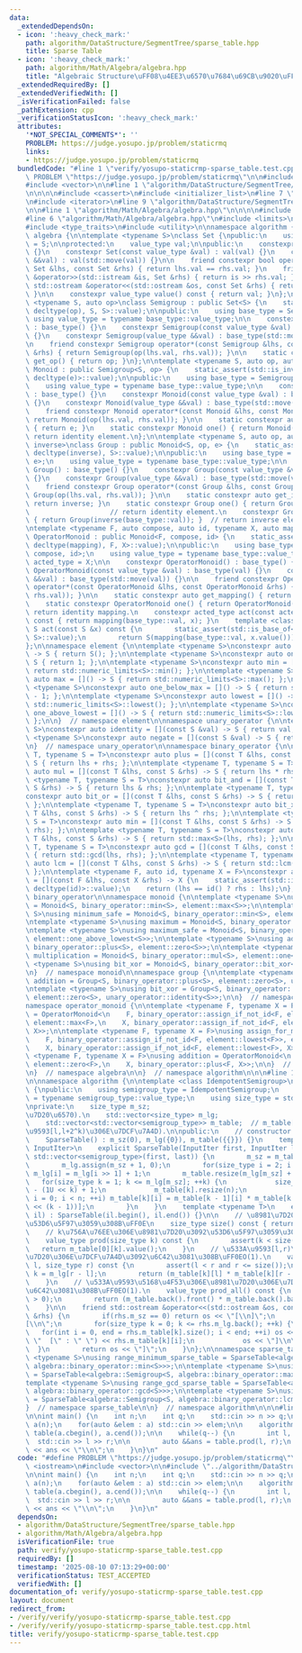 ```yaml
---
data:
  _extendedDependsOn:
  - icon: ':heavy_check_mark:'
    path: algorithm/DataStructure/SegmentTree/sparse_table.hpp
    title: Sparse Table
  - icon: ':heavy_check_mark:'
    path: algorithm/Math/Algebra/algebra.hpp
    title: "Algebraic Structure\uFF08\u4EE3\u6570\u7684\u69CB\u9020\uFF09"
  _extendedRequiredBy: []
  _extendedVerifiedWith: []
  _isVerificationFailed: false
  _pathExtension: cpp
  _verificationStatusIcon: ':heavy_check_mark:'
  attributes:
    '*NOT_SPECIAL_COMMENTS*': ''
    PROBLEM: https://judge.yosupo.jp/problem/staticrmq
    links:
    - https://judge.yosupo.jp/problem/staticrmq
  bundledCode: "#line 1 \"verify/yosupo-staticrmp-sparse_table.test.cpp\"\n#define\
    \ PROBLEM \"https://judge.yosupo.jp/problem/staticrmq\"\n\n#include <iostream>\n\
    #include <vector>\n\n#line 1 \"algorithm/DataStructure/SegmentTree/sparse_table.hpp\"\
    \n\n\n\n#include <cassert>\n#include <initializer_list>\n#line 7 \"algorithm/DataStructure/SegmentTree/sparse_table.hpp\"\
    \n#include <iterator>\n#line 9 \"algorithm/DataStructure/SegmentTree/sparse_table.hpp\"\
    \n\n#line 1 \"algorithm/Math/Algebra/algebra.hpp\"\n\n\n\n#include <algorithm>\n\
    #line 6 \"algorithm/Math/Algebra/algebra.hpp\"\n#include <limits>\n#include <numeric>\n\
    #include <type_traits>\n#include <utility>\n\nnamespace algorithm {\n\nnamespace\
    \ algebra {\n\ntemplate <typename S>\nclass Set {\npublic:\n    using value_type\
    \ = S;\n\nprotected:\n    value_type val;\n\npublic:\n    constexpr Set() : val()\
    \ {}\n    constexpr Set(const value_type &val) : val(val) {}\n    constexpr Set(value_type\
    \ &&val) : val(std::move(val)) {}\n\n    friend constexpr bool operator==(const\
    \ Set &lhs, const Set &rhs) { return lhs.val == rhs.val; }\n    friend std::istream\
    \ &operator>>(std::istream &is, Set &rhs) { return is >> rhs.val; }\n    friend\
    \ std::ostream &operator<<(std::ostream &os, const Set &rhs) { return os << rhs.val;\
    \ }\n\n    constexpr value_type value() const { return val; }\n};\n\ntemplate\
    \ <typename S, auto op>\nclass Semigroup : public Set<S> {\n    static_assert(std::is_invocable_r<S,\
    \ decltype(op), S, S>::value);\n\npublic:\n    using base_type = Set<S>;\n   \
    \ using value_type = typename base_type::value_type;\n\n    constexpr Semigroup()\
    \ : base_type() {}\n    constexpr Semigroup(const value_type &val) : base_type(val)\
    \ {}\n    constexpr Semigroup(value_type &&val) : base_type(std::move(val)) {}\n\
    \n    friend constexpr Semigroup operator*(const Semigroup &lhs, const Semigroup\
    \ &rhs) { return Semigroup(op(lhs.val, rhs.val)); }\n\n    static constexpr auto\
    \ get_op() { return op; }\n};\n\ntemplate <typename S, auto op, auto e>\nclass\
    \ Monoid : public Semigroup<S, op> {\n    static_assert(std::is_invocable_r<S,\
    \ decltype(e)>::value);\n\npublic:\n    using base_type = Semigroup<S, op>;\n\
    \    using value_type = typename base_type::value_type;\n\n    constexpr Monoid()\
    \ : base_type() {}\n    constexpr Monoid(const value_type &val) : base_type(val)\
    \ {}\n    constexpr Monoid(value_type &&val) : base_type(std::move(val)) {}\n\n\
    \    friend constexpr Monoid operator*(const Monoid &lhs, const Monoid &rhs) {\
    \ return Monoid(op(lhs.val, rhs.val)); }\n\n    static constexpr auto get_e()\
    \ { return e; }\n    static constexpr Monoid one() { return Monoid(e()); }  //\
    \ return identity element.\n};\n\ntemplate <typename S, auto op, auto e, auto\
    \ inverse>\nclass Group : public Monoid<S, op, e> {\n    static_assert(std::is_invocable_r<S,\
    \ decltype(inverse), S>::value);\n\npublic:\n    using base_type = Monoid<S, op,\
    \ e>;\n    using value_type = typename base_type::value_type;\n\n    constexpr\
    \ Group() : base_type() {}\n    constexpr Group(const value_type &val) : base_type(val)\
    \ {}\n    constexpr Group(value_type &&val) : base_type(std::move(val)) {}\n\n\
    \    friend constexpr Group operator*(const Group &lhs, const Group &rhs) { return\
    \ Group(op(lhs.val, rhs.val)); }\n\n    static constexpr auto get_inverse() {\
    \ return inverse; }\n    static constexpr Group one() { return Group(e()); } \
    \                    // return identity element.\n    constexpr Group inv() const\
    \ { return Group(inverse(base_type::val)); }  // return inverse element.\n};\n\
    \ntemplate <typename F, auto compose, auto id, typename X, auto mapping>\nclass\
    \ OperatorMonoid : public Monoid<F, compose, id> {\n    static_assert(std::is_invocable_r<X,\
    \ decltype(mapping), F, X>::value);\n\npublic:\n    using base_type = Monoid<F,\
    \ compose, id>;\n    using value_type = typename base_type::value_type;\n    using\
    \ acted_type = X;\n\n    constexpr OperatorMonoid() : base_type() {}\n    constexpr\
    \ OperatorMonoid(const value_type &val) : base_type(val) {}\n    constexpr OperatorMonoid(value_type\
    \ &&val) : base_type(std::move(val)) {}\n\n    friend constexpr OperatorMonoid\
    \ operator*(const OperatorMonoid &lhs, const OperatorMonoid &rhs) { return OperatorMonoid(compose(lhs.val,\
    \ rhs.val)); }\n\n    static constexpr auto get_mapping() { return mapping; }\n\
    \    static constexpr OperatorMonoid one() { return OperatorMonoid(id()); }  //\
    \ return identity mapping.\n    constexpr acted_type act(const acted_type &x)\
    \ const { return mapping(base_type::val, x); }\n    template <class S>\n    constexpr\
    \ S act(const S &x) const {\n        static_assert(std::is_base_of<Set<acted_type>,\
    \ S>::value);\n        return S(mapping(base_type::val, x.value()));\n    }\n\
    };\n\nnamespace element {\n\ntemplate <typename S>\nconstexpr auto zero = []()\
    \ -> S { return S(); };\n\ntemplate <typename S>\nconstexpr auto one = []() ->\
    \ S { return 1; };\n\ntemplate <typename S>\nconstexpr auto min = []() -> S {\
    \ return std::numeric_limits<S>::min(); };\n\ntemplate <typename S>\nconstexpr\
    \ auto max = []() -> S { return std::numeric_limits<S>::max(); };\n\ntemplate\
    \ <typename S>\nconstexpr auto one_below_max = []() -> S { return std::numeric_limits<S>::max()\
    \ - 1; };\n\ntemplate <typename S>\nconstexpr auto lowest = []() -> S { return\
    \ std::numeric_limits<S>::lowest(); };\n\ntemplate <typename S>\nconstexpr auto\
    \ one_above_lowest = []() -> S { return std::numeric_limits<S>::lowest() + 1;\
    \ };\n\n}  // namespace element\n\nnamespace unary_operator {\n\ntemplate <typename\
    \ S>\nconstexpr auto identity = [](const S &val) -> S { return val; };\n\ntemplate\
    \ <typename S>\nconstexpr auto negate = [](const S &val) -> S { return -val; };\n\
    \n}  // namespace unary_operator\n\nnamespace binary_operator {\n\ntemplate <typename\
    \ T, typename S = T>\nconstexpr auto plus = [](const T &lhs, const S &rhs) ->\
    \ S { return lhs + rhs; };\n\ntemplate <typename T, typename S = T>\nconstexpr\
    \ auto mul = [](const T &lhs, const S &rhs) -> S { return lhs * rhs; };\n\ntemplate\
    \ <typename T, typename S = T>\nconstexpr auto bit_and = [](const T &lhs, const\
    \ S &rhs) -> S { return lhs & rhs; };\n\ntemplate <typename T, typename S = T>\n\
    constexpr auto bit_or = [](const T &lhs, const S &rhs) -> S { return lhs | rhs;\
    \ };\n\ntemplate <typename T, typename S = T>\nconstexpr auto bit_xor = [](const\
    \ T &lhs, const S &rhs) -> S { return lhs ^ rhs; };\n\ntemplate <typename T, typename\
    \ S = T>\nconstexpr auto min = [](const T &lhs, const S &rhs) -> S { return std::min<S>(lhs,\
    \ rhs); };\n\ntemplate <typename T, typename S = T>\nconstexpr auto max = [](const\
    \ T &lhs, const S &rhs) -> S { return std::max<S>(lhs, rhs); };\n\ntemplate <typename\
    \ T, typename S = T>\nconstexpr auto gcd = [](const T &lhs, const S &rhs) -> S\
    \ { return std::gcd(lhs, rhs); };\n\ntemplate <typename T, typename S = T>\nconstexpr\
    \ auto lcm = [](const T &lhs, const S &rhs) -> S { return std::lcm(lhs, rhs);\
    \ };\n\ntemplate <typename F, auto id, typename X = F>\nconstexpr auto assign_if_not_id\
    \ = [](const F &lhs, const X &rhs) -> X {\n    static_assert(std::is_invocable_r<F,\
    \ decltype(id)>::value);\n    return (lhs == id() ? rhs : lhs);\n};\n\n}  // namespace\
    \ binary_operator\n\nnamespace monoid {\n\ntemplate <typename S>\nusing minimum\
    \ = Monoid<S, binary_operator::min<S>, element::max<S>>;\n\ntemplate <typename\
    \ S>\nusing minimum_safe = Monoid<S, binary_operator::min<S>, element::one_below_max<S>>;\n\
    \ntemplate <typename S>\nusing maximum = Monoid<S, binary_operator::max<S>, element::lowest<S>>;\n\
    \ntemplate <typename S>\nusing maximum_safe = Monoid<S, binary_operator::max<S>,\
    \ element::one_above_lowest<S>>;\n\ntemplate <typename S>\nusing addition = Monoid<S,\
    \ binary_operator::plus<S>, element::zero<S>>;\n\ntemplate <typename S>\nusing\
    \ multiplication = Monoid<S, binary_operator::mul<S>, element::one<S>>;\n\ntemplate\
    \ <typename S>\nusing bit_xor = Monoid<S, binary_operator::bit_xor<S>, element::zero<S>>;\n\
    \n}  // namespace monoid\n\nnamespace group {\n\ntemplate <typename S>\nusing\
    \ addition = Group<S, binary_operator::plus<S>, element::zero<S>, unary_operator::negate<S>>;\n\
    \ntemplate <typename S>\nusing bit_xor = Group<S, binary_operator::bit_xor<S>,\
    \ element::zero<S>, unary_operator::identity<S>>;\n\n}  // namespace group\n\n\
    namespace operator_monoid {\n\ntemplate <typename F, typename X = F>\nusing assign_for_minimum\
    \ = OperatorMonoid<\n    F, binary_operator::assign_if_not_id<F, element::max<F>>,\
    \ element::max<F>,\n    X, binary_operator::assign_if_not_id<F, element::max<F>,\
    \ X>>;\n\ntemplate <typename F, typename X = F>\nusing assign_for_maximum = OperatorMonoid<\n\
    \    F, binary_operator::assign_if_not_id<F, element::lowest<F>>, element::lowest<F>,\n\
    \    X, binary_operator::assign_if_not_id<F, element::lowest<F>, X>>;\n\ntemplate\
    \ <typename F, typename X = F>\nusing addition = OperatorMonoid<\n    F, binary_operator::plus<F>,\
    \ element::zero<F>,\n    X, binary_operator::plus<F, X>>;\n\n}  // namespace operator_monoid\n\
    \n}  // namespace algebra\n\n}  // namespace algorithm\n\n\n#line 11 \"algorithm/DataStructure/SegmentTree/sparse_table.hpp\"\
    \n\nnamespace algorithm {\n\ntemplate <class IdempotentSemigroup>\nclass SparseTable\
    \ {\npublic:\n    using semigroup_type = IdempotentSemigroup;\n    using value_type\
    \ = typename semigroup_type::value_type;\n    using size_type = std::size_t;\n\
    \nprivate:\n    size_type m_sz;                                    // m_sz:=(\u8981\
    \u7D20\u6570).\n    std::vector<size_type> m_lg;                       // m_lg[x]:=floor(log2(x)).\n\
    \    std::vector<std::vector<semigroup_type>> m_table;  // m_table[k][l]:=(\u533A\
    \u9593[l,l+2^k)\u306E\u7DCF\u7A4D).\n\npublic:\n    // constructor. O(N log N).\n\
    \    SparseTable() : m_sz(0), m_lg({0}), m_table({{}}) {}\n    template <std::input_iterator\
    \ InputIter>\n    explicit SparseTable(InputIter first, InputIter last) : m_table(1,\
    \ std::vector<semigroup_type>(first, last)) {\n        m_sz = m_table[0].size();\n\
    \        m_lg.assign(m_sz + 1, 0);\n        for(size_type i = 2; i <= m_sz; ++i)\
    \ m_lg[i] = m_lg[i >> 1] + 1;\n        m_table.resize(m_lg[m_sz] + 1);\n     \
    \   for(size_type k = 1; k <= m_lg[m_sz]; ++k) {\n            size_type n = m_sz\
    \ - (1U << k) + 1;\n            m_table[k].resize(n);\n            for(size_type\
    \ i = 0; i < n; ++i) m_table[k][i] = m_table[k - 1][i] * m_table[k - 1][i + (1U\
    \ << (k - 1))];\n        }\n    }\n    template <typename T>\n    explicit SparseTable(std::initializer_list<T>\
    \ il) : SparseTable(il.begin(), il.end()) {}\n\n    // \u8981\u7D20\u6570\u3092\
    \u53D6\u5F97\u3059\u308B\uFF0E\n    size_type size() const { return m_sz; }\n\
    \    // k\u756A\u76EE\u306E\u8981\u7D20\u3092\u53D6\u5F97\u3059\u308B\uFF0EO(1).\n\
    \    value_type prod(size_type k) const {\n        assert(k < size());\n     \
    \   return m_table[0][k].value();\n    }\n    // \u533A\u9593[l,r)\u306E\u8981\
    \u7D20\u306E\u7DCF\u7A4D\u3092\u6C42\u3081\u308B\uFF0EO(1).\n    value_type prod(size_type\
    \ l, size_type r) const {\n        assert(l < r and r <= size());\n        size_type\
    \ k = m_lg[r - l];\n        return (m_table[k][l] * m_table[k][r - (1U << k)]).value();\n\
    \    }\n    // \u533A\u9593\u5168\u4F53\u306E\u8981\u7D20\u306E\u7DCF\u7A4D\u3092\
    \u6C42\u3081\u308B\uFF0EO(1).\n    value_type prod_all() const {\n        assert(size()\
    \ > 0);\n        return (m_table.back().front() * m_table.back().back()).value();\n\
    \    }\n\n    friend std::ostream &operator<<(std::ostream &os, const SparseTable\
    \ &rhs) {\n        if(rhs.m_sz == 0) return os << \"[\\n]\";\n        os << \"\
    [\\n\";\n        for(size_type k = 0; k <= rhs.m_lg.back(); ++k) {\n         \
    \   for(int i = 0, end = rhs.m_table[k].size(); i < end; ++i) os << (i == 0 ?\
    \ \"  [\" : \" \") << rhs.m_table[k][i];\n            os << \"]\\n\";\n      \
    \  }\n        return os << \"]\";\n    }\n};\n\nnamespace sparse_table {\n\ntemplate\
    \ <typename S>\nusing range_minimum_sparse_table = SparseTable<algebra::Semigroup<S,\
    \ algebra::binary_operator::min<S>>>;\n\ntemplate <typename S>\nusing range_maximum_sparse_table\
    \ = SparseTable<algebra::Semigroup<S, algebra::binary_operator::max<S>>>;\n\n\
    template <typename S>\nusing range_gcd_sparse_table = SparseTable<algebra::Semigroup<S,\
    \ algebra::binary_operator::gcd<S>>>;\n\ntemplate <typename S>\nusing range_lcm_sparse_table\
    \ = SparseTable<algebra::Semigroup<S, algebra::binary_operator::lcm<S>>>;\n\n\
    }  // namespace sparse_table\n\n}  // namespace algorithm\n\n\n#line 7 \"verify/yosupo-staticrmp-sparse_table.test.cpp\"\
    \n\nint main() {\n    int n;\n    int q;\n    std::cin >> n >> q;\n\n    std::vector<int>\
    \ a(n);\n    for(auto &elem : a) std::cin >> elem;\n\n    algorithm::sparse_table::range_minimum_sparse_table<int>\
    \ table(a.cbegin(), a.cend());\n\n    while(q--) {\n        int l, r;\n      \
    \  std::cin >> l >> r;\n\n        auto &&ans = table.prod(l, r);\n        std::cout\
    \ << ans << \"\\n\";\n    }\n}\n"
  code: "#define PROBLEM \"https://judge.yosupo.jp/problem/staticrmq\"\n\n#include\
    \ <iostream>\n#include <vector>\n\n#include \"../algorithm/DataStructure/SegmentTree/sparse_table.hpp\"\
    \n\nint main() {\n    int n;\n    int q;\n    std::cin >> n >> q;\n\n    std::vector<int>\
    \ a(n);\n    for(auto &elem : a) std::cin >> elem;\n\n    algorithm::sparse_table::range_minimum_sparse_table<int>\
    \ table(a.cbegin(), a.cend());\n\n    while(q--) {\n        int l, r;\n      \
    \  std::cin >> l >> r;\n\n        auto &&ans = table.prod(l, r);\n        std::cout\
    \ << ans << \"\\n\";\n    }\n}\n"
  dependsOn:
  - algorithm/DataStructure/SegmentTree/sparse_table.hpp
  - algorithm/Math/Algebra/algebra.hpp
  isVerificationFile: true
  path: verify/yosupo-staticrmp-sparse_table.test.cpp
  requiredBy: []
  timestamp: '2025-08-10 07:13:29+00:00'
  verificationStatus: TEST_ACCEPTED
  verifiedWith: []
documentation_of: verify/yosupo-staticrmp-sparse_table.test.cpp
layout: document
redirect_from:
- /verify/verify/yosupo-staticrmp-sparse_table.test.cpp
- /verify/verify/yosupo-staticrmp-sparse_table.test.cpp.html
title: verify/yosupo-staticrmp-sparse_table.test.cpp
---
```

